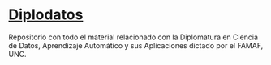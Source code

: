 # [Diplodatos](https://diplodatos.famaf.unc.edu.ar/)
Repositorio con todo el material relacionado con la Diplomatura en Ciencia de Datos, Aprendizaje Automático y sus Aplicaciones dictado por el FAMAF, UNC.
